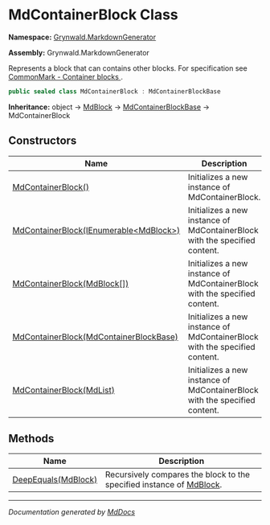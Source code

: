 # MdContainerBlock Class

**Namespace:** [Grynwald.MarkdownGenerator](../index.md)

**Assembly:** Grynwald.MarkdownGenerator

Represents a block that can contains other blocks. For specification see [CommonMark \- Container blocks ](https://spec.commonmark.org/0.28/#container-blocks).

```csharp
public sealed class MdContainerBlock : MdContainerBlockBase
```

**Inheritance:** object → [MdBlock](../MdBlock/index.md) → [MdContainerBlockBase](../MdContainerBlockBase/index.md) → MdContainerBlock

## Constructors

| Name                                                                                                 | Description                                                                |
| ---------------------------------------------------------------------------------------------------- | -------------------------------------------------------------------------- |
| [MdContainerBlock()](constructors/index.md#mdcontainerblock)                                         | Initializes a new instance of MdContainerBlock.                            |
| [MdContainerBlock(IEnumerable\<MdBlock\>)](constructors/index.md#mdcontainerblockienumerablemdblock) | Initializes a new instance of MdContainerBlock with the specified content. |
| [MdContainerBlock(MdBlock\[\])](constructors/index.md#mdcontainerblockmdblock)                       | Initializes a new instance of MdContainerBlock with the specified content. |
| [MdContainerBlock(MdContainerBlockBase)](constructors/index.md#mdcontainerblockmdcontainerblockbase) | Initializes a new instance of MdContainerBlock with the specified content. |
| [MdContainerBlock(MdList)](constructors/index.md#mdcontainerblockmdlist)                             | Initializes a new instance of MdContainerBlock with the specified content. |

## Methods

| Name                                         | Description                                                                                 |
| -------------------------------------------- | ------------------------------------------------------------------------------------------- |
| [DeepEquals(MdBlock)](methods/DeepEquals.md) | Recursively compares the block to the specified instance of [MdBlock](../MdBlock/index.md). |

___

*Documentation generated by [MdDocs](https://github.com/ap0llo/mddocs)*
